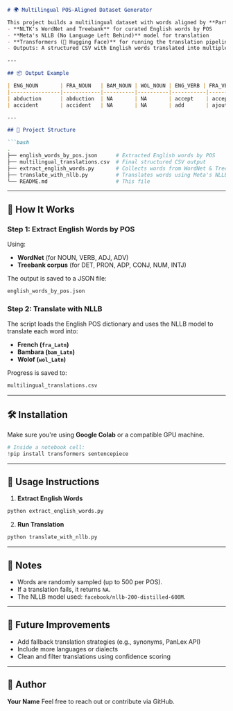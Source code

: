 
````markdown
# 🌍 Multilingual POS-Aligned Dataset Generator

This project builds a multilingual dataset with words aligned by **Part of Speech (POS)** across English, French, Bambara, and Wolof. It leverages:
- **NLTK's WordNet and Treebank** for curated English words by POS
- **Meta's NLLB (No Language Left Behind)** model for translation
- **Transformers (🤗 Hugging Face)** for running the translation pipeline
- Outputs: A structured CSV with English words translated into multiple languages, grouped by POS (e.g., NOUN, VERB, etc.)

---

## 📦 Output Example

| ENG_NOUN       | FRA_NOUN   | BAM_NOUN | WOL_NOUN | ENG_VERB | FRA_VERB | BAM_VERB | WOL_VERB |
|----------------|------------|----------|----------|-----------|-----------|-----------|-----------|
| abduction      | abduction  | NA       | NA       | accept    | accepter | NA        | NA        |
| accident       | accident   | NA       | NA       | add       | ajouter  | NA        | NA        |

---

## 📁 Project Structure

```bash
.
├── english_words_by_pos.json      # Extracted English words by POS
├── multilingual_translations.csv  # Final structured CSV output
├── extract_english_words.py       # Collects words from WordNet & Treebank
├── translate_with_nllb.py         # Translates words using Meta's NLLB
└── README.md                      # This file
````

---

## 🚀 How It Works

### Step 1: Extract English Words by POS

Using:

* **WordNet** (for NOUN, VERB, ADJ, ADV)
* **Treebank corpus** (for DET, PRON, ADP, CONJ, NUM, INTJ)

The output is saved to a JSON file:

```bash
english_words_by_pos.json
```

### Step 2: Translate with NLLB

The script loads the English POS dictionary and uses the NLLB model to translate each word into:

* **French (`fra_Latn`)**
* **Bambara (`bam_Latn`)**
* **Wolof (`wol_Latn`)**

Progress is saved to:

```bash
multilingual_translations.csv
```

---

## 🛠 Installation

Make sure you're using **Google Colab** or a compatible GPU machine.

```python
# Inside a notebook cell:
!pip install transformers sentencepiece
```

---

## 📌 Usage Instructions

1. **Extract English Words**

```bash
python extract_english_words.py
```

2. **Run Translation**

```bash
python translate_with_nllb.py
```

---

## 🧠 Notes

* Words are randomly sampled (up to 500 per POS).
* If a translation fails, it returns `NA`.
* The NLLB model used: `facebook/nllb-200-distilled-600M`.

---

## 🔮 Future Improvements

* Add fallback translation strategies (e.g., synonyms, PanLex API)
* Include more languages or dialects
* Clean and filter translations using confidence scoring

---

## 👤 Author

**Your Name**
Feel free to reach out or contribute via GitHub.

```